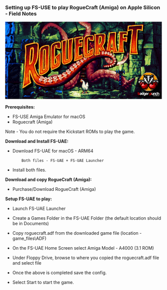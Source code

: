 ### Setting up FS-USE to play RogueCraft (Amiga) on Apple Silicon - Field Notes

![RogueCraft Image](/assets/images/prj_roguecraft/RogueCraft_Title.jpg)

**Prerequisites:**

- FS-USE Amiga Emulator for macOS
- Roguecraft (Amiga)

Note - You do not require the Kickstart ROMs to play the game.

**Download and Install FS-UAE:**

- Download FS-UAE for macOS - ARM64

	      Both files - FS-UAE + FS-UAE Launcher

- Install both files.

**Download and copy RogueCraft (Amiga):**

- Purchase/Download RogueCraft (Amiga)
	

**Setup FS-UAE to play:**

- Launch FS-UAE Launcher
- Create a Games Folder in the FS-UAE Folder (the default location should be in Documents)
- Copy roguecraft.adf from the downloaded game file (location - game_files\ADF)


- On the FS-UAE Home Screen select Amiga Model - A4000 (3.1 ROM)
- Under Floppy Drive, browse to where you copied the roguecraft.adf file and select file
- Once the above is completed save the config.
- Select Start to start the game.
